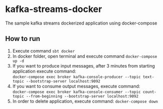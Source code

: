 # kafka-streams-docker

The sample kafka streams dockerized application using docker-compose

## How to run

1. Execute command `sbt docker` 
2. In docker folder, open terminal and execute command `docker-compose up -d`
3. If you want to produce input messages, after 3 minutes from starting application execute command:  
`docker-compose exec broker kafka-console-producer --topic text-topic --bootstrap-server localhost:9092`
4. If you want to consume output messages, execute command:  
`docker-compose exec broker kafka-console-consumer --topic count-topic --from-beginning --bootstrap-server localhost:9092`
5. In order to delete application, execute command: `docker-compose down`